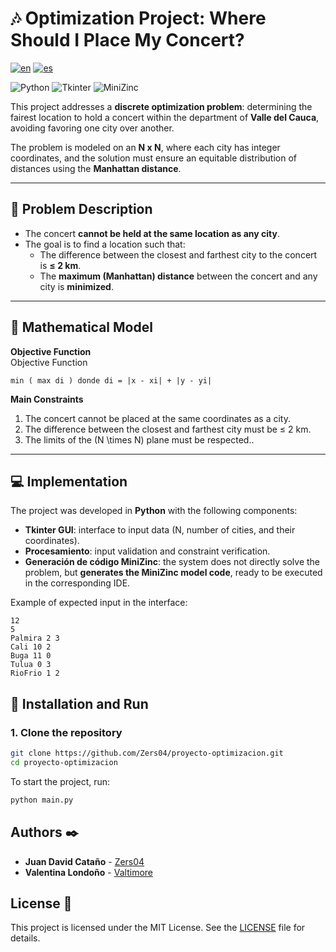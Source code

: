 # 🎶 Optimization Project: Where Should I Place My Concert?

[![en](https://img.shields.io/badge/lang-en-blue.svg)](https://github.com/Zers04/proyecto-optimizacion/blob/main/README.md)
[![es](https://img.shields.io/badge/lang-es-blue.svg)](https://github.com/Zers04/proyecto-optimizacion/blob/main/README-es.md)

![Python](https://img.shields.io/badge/Python-3.10%2B-blue)
![Tkinter](https://img.shields.io/badge/Tkinter-GUI-orange)
![MiniZinc](https://img.shields.io/badge/Modelado-MiniZinc-purple)

This project addresses a **discrete optimization problem**: determining the fairest location to hold a concert within the department of **Valle del Cauca**, avoiding favoring one city over another.

The problem is modeled on an **N x N**, where each city has integer coordinates, and the solution must ensure an equitable distribution of distances using the **Manhattan distance**.

---

## 📖 Problem Description

- The concert **cannot be held at the same location as any city**.
- The goal is to find a location such that:
  - The difference between the closest and farthest city to the concert is **≤ 2 km**.
  - The **maximum (Manhattan) distance** between the concert and any city is **minimized**.

---

## 🧮 Mathematical Model

**Objective Function**  
Objective Function

```
min ( max di ) donde di = |x - xi| + |y - yi|
```

**Main Constraints**
1. The concert cannot be placed at the same coordinates as a city. 
2. The difference between the closest and farthest city must be ≤ 2 km. 
3. The limits of the \(N \times N\) plane must be respected..  

---

## 💻 Implementation

The project was developed in **Python** with the following components:

- **Tkinter GUI**: interface to input data (N, number of cities, and their coordinates).
- **Procesamiento**: input validation and constraint verification.
- **Generación de código MiniZinc**: the system does not directly solve the problem, but **generates the MiniZinc model code**, ready to be executed in the corresponding IDE.

Example of expected input in the interface:

```
12
5
Palmira 2 3
Cali 10 2
Buga 11 0
Tulua 0 3
RioFrio 1 2
```

## 🚀 Installation and Run

### 1. Clone the repository
```bash
git clone https://github.com/Zers04/proyecto-optimizacion.git
cd proyecto-optimizacion
```

To start the project, run:

```bash
python main.py
```

## Authors ✒️

* **Juan David Cataño** - [Zers04](https://github.com/Zers04)
* **Valentina Londoño** - [Valtimore](https://github.com/valtimore)

## License 📄

This project is licensed under the MIT License. See the [LICENSE](LICENSE) file for details.